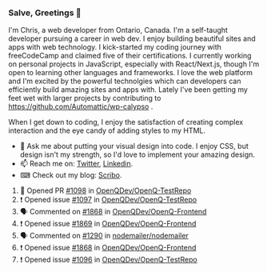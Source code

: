 ### Salve, Greetings 👋

I'm Chris, a web developer from Ontario, Canada. I'm a self-taught developer pursuing a career in web dev. I enjoy building beautiful sites and apps with web technology.
I kick-started my coding journey with freeCodeCamp and claimed five of their certifications.  I currently working on personal projects in JavaScript, especially with React/Next.js, though I'm open to learning other languages and frameworks. I love the web platform and I'm excited by the powerful technolgies which can developers can efficiently build amazing sites and apps with. Lately I've been getting my feet wet with larger projects by contributing to https://github.com/Automattic/wp-calypso .

When I get down to coding, I enjoy the satisfaction of creating complex interaction and the eye candy of adding styles to my HTML. 

- 💬 Ask me about putting your visual design into code. I enjoy CSS, but design isn't my strength, so I'd love to implement your amazing design.
- 📫 Reach me on: [Twitter](https://twitter.com/Christo28120856), [Linkedin](https://www.linkedin.com/in/christopher-stevers-07b9a5204/).
- ⌨ Check out my blog: [Scribo](https://christopherstevers.cf).
<!--
**Christopher-Stevers/Christopher-Stevers** is a ✨ _special_ ✨ repository because its `README.md` (this file) appears on your GitHub profile.

Here are some ideas to get you started:

- 🔭 I’m currently working on ...
- 🌱 I’m currently learning ...
- 👯 I’m looking to collaborate on ...
- 🤔 I’m looking for help with ...
- 😄 Pronouns: ...
- ⚡ Fun fact: ...
-->

<!--START_SECTION:activity-->
1. 💪 Opened PR [#1098](https://github.com/OpenQDev/OpenQ-TestRepo/pull/1098) in [OpenQDev/OpenQ-TestRepo](https://github.com/OpenQDev/OpenQ-TestRepo)
2. ❗️ Opened issue [#1097](https://github.com/OpenQDev/OpenQ-TestRepo/issues/1097) in [OpenQDev/OpenQ-TestRepo](https://github.com/OpenQDev/OpenQ-TestRepo)
3. 🗣 Commented on [#1868](https://github.com/OpenQDev/OpenQ-Frontend/issues/1868) in [OpenQDev/OpenQ-Frontend](https://github.com/OpenQDev/OpenQ-Frontend)
4. ❗️ Opened issue [#1869](https://github.com/OpenQDev/OpenQ-Frontend/issues/1869) in [OpenQDev/OpenQ-Frontend](https://github.com/OpenQDev/OpenQ-Frontend)
5. 🗣 Commented on [#1290](https://github.com/nodemailer/nodemailer/issues/1290) in [nodemailer/nodemailer](https://github.com/nodemailer/nodemailer)
6. ❗️ Opened issue [#1868](https://github.com/OpenQDev/OpenQ-Frontend/issues/1868) in [OpenQDev/OpenQ-Frontend](https://github.com/OpenQDev/OpenQ-Frontend)
7. ❗️ Opened issue [#1096](https://github.com/OpenQDev/OpenQ-TestRepo/issues/1096) in [OpenQDev/OpenQ-TestRepo](https://github.com/OpenQDev/OpenQ-TestRepo)
<!--END_SECTION:activity-->
